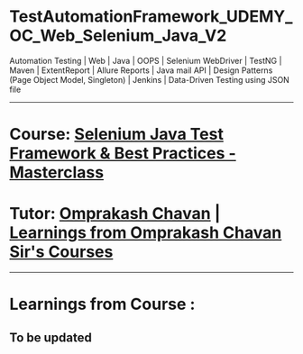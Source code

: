 # TestAutomationFramework_UDEMY_OC_Web_Selenium_Java_V2
Automation Testing | Web | Java | OOPS | Selenium WebDriver | TestNG | Maven | ExtentReport | Allure Reports | Java mail API | Design Patterns (Page Object Model, Singleton) | Jenkins | Data-Driven Testing using JSON file

------------------------------------------------------------------------------------------------------------------------
# Course: <a href="https://www.udemy.com/course/selenium-java-test-framework/">Selenium Java Test Framework & Best Practices - Masterclass </a>

# Tutor: <a href="https://www.udemy.com/user/omprakash-chavan/">Omprakash Chavan</a> | <a href="https://github.com/stars/rajatt95/lists/udemy-omprakash-chavan"> Learnings from Omprakash Chavan Sir's Courses</a>

------------------------------------------------------------------------------------------------------------------------
# Learnings from Course : 
To be updated
------------------------------------------------------------------------------------------------------------------------

